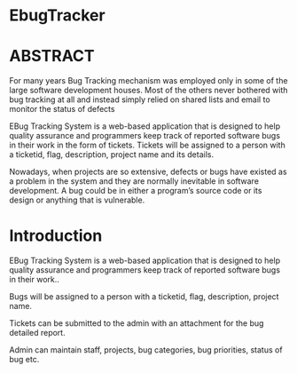 # EbugTracker

# ABSTRACT
For many years Bug Tracking mechanism was employed only in some  of the large software development houses. Most of the others never bothered  with bug tracking at all and instead simply relied on shared lists and email to  monitor the status of defects

EBug Tracking System is a web-based application that is designed to  help quality assurance and programmers keep track of reported software bugs  in their work in the form of tickets. Tickets will be assigned to a person with a ticketid, flag,  description, project name and its details.

Nowadays, when projects are so extensive, defects or bugs have existed as a problem in the system and they are normally inevitable in software  development. A bug could be in either a program’s source code or its design or anything that is vulnerable.



# Introduction
EBug Tracking System is a web-based application that is designed  to help quality assurance and programmers keep track of reported  software bugs in their work..

Bugs will be assigned to a person with a ticketid, flag, description, project name.

Tickets can be submitted to the admin with an attachment for the bug
detailed report.

Admin can maintain staff, projects, bug categories, bug priorities, status of bug etc.



